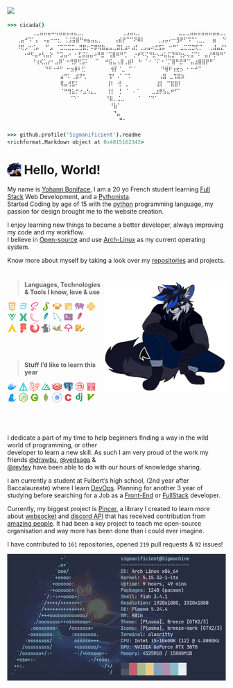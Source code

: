 ![](https://komarev.com/ghpvc/?username=Sigmanificient&color=2347cc&style=flat-square)
```coffeescript
>>> cicada()
        ⢀⣀⣤⣤⣤⠤⢤⣤⣤⣤⣤⣄⣀⡀            ⢀⣠⣤⣄⡀            ⣀⣀⣀⣤⣤⣤⣤⣤⣤⣤⣤⣀⡀ 
   ⢀⣤⠚⠩⠁⡄ ⠠⣤⠒⠒⣂ ⢈⣨⣭⣿⠛⠶⣦⣤⣄⡀    ⢠⣾⡟⠉⠉⠝⠿⠇    ⢀⣠⡤⠔⠒⣻⠟⠋⠩⠉⢁⣀⡀  ⣶  ⠙⡛⠷ 
   ⠸⢟⡠⠒⢊⡤  ⠋⣠ ⠈⣉⣉⣉⣉⣀⣛⣿⡒⠭⡿⢿⣷⣤⣤⣀⣽⣇⣴⠆⣴⡃⢀⣠⣤⠴⣚⣫⡥ ⠒⠛⠁⣀⣉⣉⣙⢏⡉  ⢀⣼⣤⣜⠳⡦⠂ 
     ⠐⠚⠫⣤⠖⢣⣤⡕ ⠉⣩⣤⠔ ⠂⣋⣭⣥⣤⠴⠛⣛⠈⢩⣿⠿⠛⢉  ⡐⠞⠫⢍⠙⣓⠢⠴⣥⣍⣙⠛⢓⡢⢤⣬⠉⠅ ⣤⡜⢛⠻⠛⠉⠁ 
        ⠘⢔⢎⣡⡔⠂⣠⡿⠁⠒⢛⡻⢛⣩⠅  ⠉  ⠚⣯⣄⢠⣿⢀⣾⠇ ⠓ ⠁⠂⠈⠍⠐⠈⡉⣿⠛⣛⠛⠉⣤⣰⣿⣿⡟⠛⠁      
            ⠙⠛⠐⠚⠋ ⠒⣲⡿⠇⣋        ⢺⡏⠈⣀ ⠉⠈        ⠙⢿⠟⢰⣖⡢ ⠂⠒⠚⠉          
                 ⣴⠛⠅⢀⣾⠟⢃       ⢹⠃⠠⠁⠈⠩         ⢠⣿ ⣀⢹⣿⡷             
                 ⢿⣤⢚⣫⠅         ⢸⠇ ⢚ ⢀         ⣸⡇ ⠉⣿⣿⠇           
                 ⠈⠛⢻⣥⡚⠔⣠⢣⣄⡀   ⢸⡇ ⢘ ⠈ ⠠⠈    ⣀⣰⡿⣧⣄⠾⠋⠁          
                    ⠈⠑⠁        ⠘⣿⡀⣈⣀    ⠈  ⠈⠙⠁                   
                                 ⠘⣷⠁                                
                                  ⠙⣤                                
                                    ⠛⠂ 
                                     
>>> github.profile('Sigmanificient').readme
<richformat.Markdown object at 0x4815162342>
```

# <img src="assets/img/sg_cookie.png" width="32px" align="top"> Hello, World!

My name is [Yohann Boniface](https://www.linkedin.com/in/yohann-boniface/), I am a 20 yo French student learning 
[Full Stack](https://www.freecodecamp.org/news/what-is-a-full-stack-developer-back-end-front-end-full-stack-engineer/) 
Web Development, and a [Pythonista](https://www.linkedin.com/pulse/what-pythonistas-aakash-padhiyar). <br> 
Started Coding by age of 15 with the [python](https://www.python.org/) programming language, my passion for design
brought me to the website creation. 

I enjoy learning new things to become a better developer, always improving my code and my workflow.<br>
I believe in [Open-source](https://en.wikipedia.org/wiki/Open_source) and use [Arch-Linux](https://archlinux.org/) as my
current operating system.


Know more about myself by taking a look over my [repositories](https://github.com/Sigmanificient?tab=repositories) and 
projects.

# <!-- Small line break, looking better than <hr/> -->

<img src="assets/svg/sigma.svg" align="right" width="280">

> **Languages, Technologies & Tools I know, love & use**

<div><!-- make img inline -->
<img src="assets/icons/html.svg" width="22px">
<img src="assets/icons/css_dark.svg" width="22px">
<img src="assets/icons/scss.svg" width="22px">
<img src="assets/icons/stylus.svg" width="22px">
<img src="assets/icons/pug.svg" width="22px">
<img src="assets/icons/js.svg" width="22px">
<img src="assets/icons/php.svg" width="22px">
<img src="assets/icons/python.svg" width="22px">
<img src="assets/icons/vue.svg" width="22px">
<img src="assets/icons/vuex.svg" width="22px">
<img src="assets/icons/flask.svg" width="22px">
<img src="assets/icons/sqlite.svg" width="22px">
<img src="assets/icons/sql.svg" width="22px">
<img src="assets/icons/shell.svg" width="22px">
<img src="assets/icons/htaccess.svg" width="22px">
<br>
<img src="assets/icons/archlinux.svg" width="22px">
<img src="assets/icons/figma.svg" width="22px">
<img src="assets/icons/firefox.svg" width="22px">
<img src="assets/icons/editorconfig.svg" width="22px">
<img src="assets/icons/gimp.svg" width="22px">
<img src="assets/icons/codecov.svg" width="22px">
<img src="assets/icons/makefile.svg" width="22px">

<br><br>

> **Stuff I’d like to learn this year**

<img src="assets/icons/docker.svg" width="22px">
<img src="assets/icons/apl.svg" width="22px">
<img src="assets/icons/laravel.svg" width="22px">
<img src="assets/icons/nuxt.svg" width="22px">
<img src="assets/icons/redis.svg" width="22px">
<img src="assets/icons/pgsql.svg" width="22px">
<img src="assets/icons/postcss.svg" width="22px">
<img src="assets/icons/travis.svg" width="22px">
<img src="assets/icons/yarn.svg" width="22px">
<img src="assets/icons/nodejs.svg" width="22px">
<img src="assets/icons/nginx.svg" width="22px">
<img src="assets/icons/mongodb.svg" width="22px">
<img src="assets/icons/ionic.svg" width="22px">
<img src="assets/icons/c.svg" width="22px">
<img src="assets/icons/django.svg" width="22px">
<img src="assets/icons/vim.svg" width="22px">
</div>

#   

<br>

I dedicate a part of my time to help beginners finding a way in the wild world of programming, or other<br>
developer to learn a new skill. As such I am very proud of the work my friends [@drawbu](https://github.com/drawbu/),
[@vedsaga](https://github.com/Vedsaga/) &<br>
[@reyfey](https://github.com/Reyfey/) have been able to do with our hours of knowledge sharing.

I am currently a student at Fulbert’s high school, (2nd year after Baccalaureate) where I learn 
[DevOps](https://en.wikipedia.org/wiki/DevOps/).
Planning for another 3 year of studying before searching for a Job as a 
[Front-End](https://en.wikipedia.org/wiki/Front-end_web_development) or 
[FullStack](https://en.wikipedia.org/w/index.php?title=Full_stack) developer.

Currently, my biggest project is [Pincer](https://pincer.dev), a library I created to learn more about 
[websocket](https://en.wikipedia.org/wiki/WebSocket) and
[discord API](https://discord.dev) that has received contribution from 
[amazing people](https://github.com/Pincer-org/Pincer/graphs/contributors). It had been a key project to teach
me open-source organisation and way more has been done than i could ever imagine.

I have contributed to `161` repositories, opened `219` pull requests & `92` issues!

![](assets/neofetch.png)
